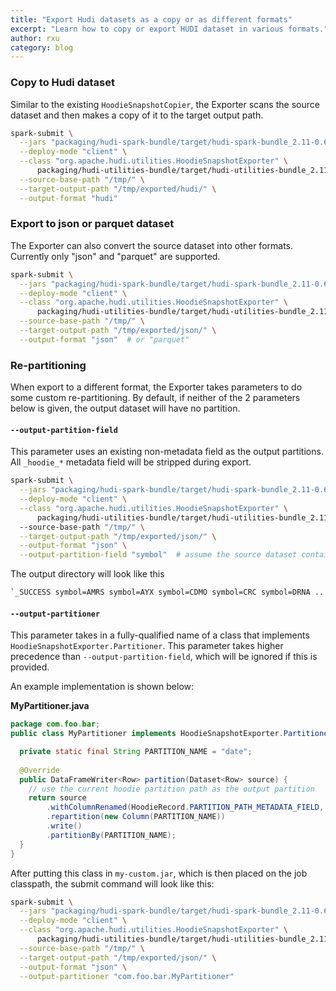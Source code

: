 ```yaml
---
title: "Export Hudi datasets as a copy or as different formats"
excerpt: "Learn how to copy or export HUDI dataset in various formats."
author: rxu
category: blog
---
```


### Copy to Hudi dataset

Similar to the existing  `HoodieSnapshotCopier`, the Exporter scans the source dataset and then makes a copy of it to the target output path.
<!--truncate-->
```bash
spark-submit \
  --jars "packaging/hudi-spark-bundle/target/hudi-spark-bundle_2.11-0.6.0-SNAPSHOT.jar" \
  --deploy-mode "client" \
  --class "org.apache.hudi.utilities.HoodieSnapshotExporter" \
      packaging/hudi-utilities-bundle/target/hudi-utilities-bundle_2.11-0.6.0-SNAPSHOT.jar \
  --source-base-path "/tmp/" \
  --target-output-path "/tmp/exported/hudi/" \
  --output-format "hudi"
```

### Export to json or parquet dataset
The Exporter can also convert the source dataset into other formats. Currently only "json" and "parquet" are supported.

```bash
spark-submit \
  --jars "packaging/hudi-spark-bundle/target/hudi-spark-bundle_2.11-0.6.0-SNAPSHOT.jar" \
  --deploy-mode "client" \
  --class "org.apache.hudi.utilities.HoodieSnapshotExporter" \
      packaging/hudi-utilities-bundle/target/hudi-utilities-bundle_2.11-0.6.0-SNAPSHOT.jar \
  --source-base-path "/tmp/" \
  --target-output-path "/tmp/exported/json/" \
  --output-format "json"  # or "parquet"
```

### Re-partitioning

When export to a different format, the Exporter takes parameters to do some custom re-partitioning. By default, if neither of the 2 parameters below is given, the output dataset will have no partition.

#### `--output-partition-field`

This parameter uses an existing non-metadata field as the output partitions. All  `_hoodie_*`  metadata field will be stripped during export.

```bash
spark-submit \
  --jars "packaging/hudi-spark-bundle/target/hudi-spark-bundle_2.11-0.6.0-SNAPSHOT.jar" \
  --deploy-mode "client" \
  --class "org.apache.hudi.utilities.HoodieSnapshotExporter" \
      packaging/hudi-utilities-bundle/target/hudi-utilities-bundle_2.11-0.6.0-SNAPSHOT.jar \  
  --source-base-path "/tmp/" \
  --target-output-path "/tmp/exported/json/" \
  --output-format "json" \
  --output-partition-field "symbol"  # assume the source dataset contains a field `symbol`
```

The output directory will look like this

```bash
`_SUCCESS symbol=AMRS symbol=AYX symbol=CDMO symbol=CRC symbol=DRNA ...`
```

#### `--output-partitioner`

This parameter takes in a fully-qualified name of a class that implements  `HoodieSnapshotExporter.Partitioner`. This parameter takes higher precedence than  `--output-partition-field`, which will be ignored if this is provided.

An example implementation is shown below:

**MyPartitioner.java**

```java
package com.foo.bar;
public class MyPartitioner implements HoodieSnapshotExporter.Partitioner {

  private static final String PARTITION_NAME = "date";
 
  @Override
  public DataFrameWriter<Row> partition(Dataset<Row> source) {
    // use the current hoodie partition path as the output partition
    return source
        .withColumnRenamed(HoodieRecord.PARTITION_PATH_METADATA_FIELD, PARTITION_NAME)
        .repartition(new Column(PARTITION_NAME))
        .write()
        .partitionBy(PARTITION_NAME);
  }
}
```

After putting this class in `my-custom.jar`, which is then placed on the job classpath, the submit command will look like this:

```bash
spark-submit \
  --jars "packaging/hudi-spark-bundle/target/hudi-spark-bundle_2.11-0.6.0-SNAPSHOT.jar,my-custom.jar" \
  --deploy-mode "client" \
  --class "org.apache.hudi.utilities.HoodieSnapshotExporter" \
      packaging/hudi-utilities-bundle/target/hudi-utilities-bundle_2.11-0.6.0-SNAPSHOT.jar \
  --source-base-path "/tmp/" \
  --target-output-path "/tmp/exported/json/" \
  --output-format "json" \
  --output-partitioner "com.foo.bar.MyPartitioner"
```

